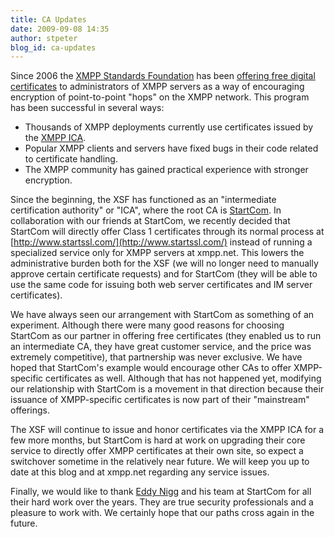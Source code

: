 ```yaml
---
title: CA Updates
date: 2009-09-08 14:35
author: stpeter
blog_id: ca-updates
---
```


Since 2006 the [XMPP Standards Foundation](http://xmpp.org/) has been [offering free digital certificates](http://blog.xmpp.org/index.php/2007/02/practical-network-security/) to administrators of XMPP servers as a way of encouraging encryption of point-to-point "hops" on the XMPP network. This program has been successful in several ways:

-   Thousands of XMPP deployments currently use certificates issued by the [XMPP ICA](https://xmpp.net/).
-   Popular XMPP clients and servers have fixed bugs in their code related to certificate handling.
-   The XMPP community has gained practical experience with stronger encryption.

Since the beginning, the XSF has functioned as an "intermediate certification authority" or "ICA", where the root CA is [StartCom](http://www.startssl.com/). In collaboration with our friends at StartCom, we recently decided that StartCom will directly offer Class 1 certificates through its normal process at [http://www.startssl.com/](http://www.startssl.com/) instead of running a specialized service only for XMPP servers at xmpp.net. This lowers the administrative burden both for the XSF (we will no longer need to manually approve certain certificate requests) and for StartCom (they will be able to use the same code for issuing both web server certificates and IM server certificates).

We have always seen our arrangement with StartCom as something of an experiment. Although there were many good reasons for choosing StartCom as our partner in offering free certificates (they enabled us to run an intermediate CA, they have great customer service, and the price was extremely competitive), that partnership was never exclusive. We have hoped that StartCom's example would encourage other CAs to offer XMPP-specific certificates as well. Although that has not happened yet, modifying our relationship with StartCom is a movement in that direction because their issuance of XMPP-specific certificates is now part of their "mainstream" offerings.

The XSF will continue to issue and honor certificates via the XMPP ICA for a few more months, but StartCom is hard at work on upgrading their core service to directly offer XMPP certificates at their own site, so expect a switchover sometime in the relatively near future. We will keep you up to date at this blog and at xmpp.net regarding any service issues.

Finally, we would like to thank [Eddy Nigg](https://blog.startcom.org/) and his team at StartCom for all their hard work over the years. They are true security professionals and a pleasure to work with. We certainly hope that our paths cross again in the future.
